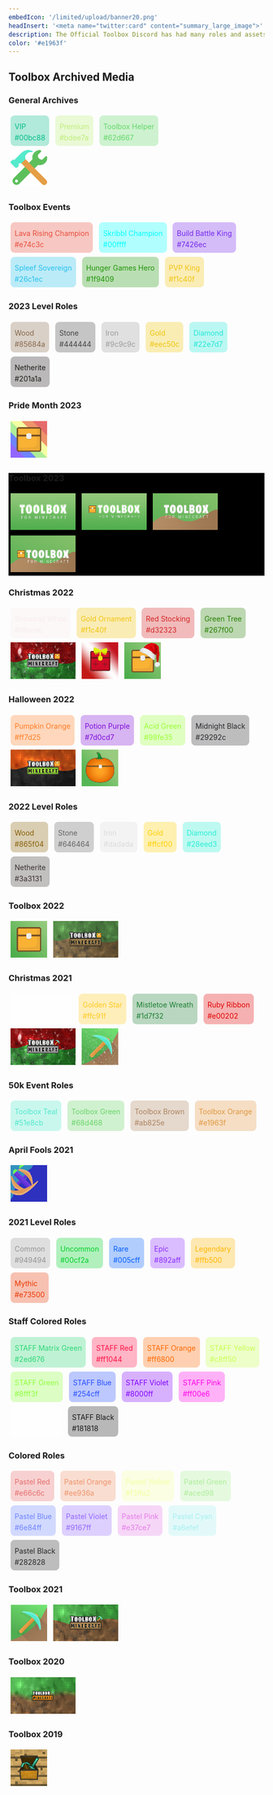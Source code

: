 ```yaml
---
embedIcon: '/limited/upload/banner20.png'
headInsert: '<meta name="twitter:card" content="summary_large_image">'
description: The Official Toolbox Discord has had many roles and assets, whether that be seasonal or to celebrate important milestones. It's likely that none of these colors would ever be known again without archival.
color: '#e1963f'
---
```

## Toolbox Archived Media
<div class="changelog-container" style="background:0">
  <h3>General Archives</h3>
  <div>
    <a class="home-content-container" style="border-radius:8px;background:#00bc884d;padding:8px;color:#ccc;display:inline-block;margin:4px;line-height:0;--color:#00bc88">
      <p class="dreamsdb infotitle" style="color:var(--color)">VIP</p>
      <p class="dreamsdb infostats" style="display:block;line-height:16px;margin:0;color:var(--color)">#00bc88</p>
    </a>
    <a class="home-content-container" style="border-radius:8px;background:#bdee7a4d;padding:8px;color:#ccc;display:inline-block;margin:4px;line-height:0;--color:#bdee7a">
      <p class="dreamsdb infotitle" style="color:var(--color)">Premium</p>
      <p class="dreamsdb infostats" style="display:block;line-height:16px;margin:0;color:var(--color)">#bdee7a</p>
    </a>
    <a class="home-content-container" style="border-radius:8px;background:#62d6674d;padding:8px;color:#ccc;display:inline-block;margin:4px;line-height:0;--color:#62d667">
      <p class="dreamsdb infotitle" style="color:var(--color)">Toolbox Helper</p>
      <p class="dreamsdb infostats" style="display:block;line-height:16px;margin:0;color:var(--color)">#62d667</p>
    </a>
    <div class="home-content-container" style="justify-content:left">
      <img src="./upload/garoleiconhelper.144.png" loading="lazy">
    </div>
  </div>
</div>
<div class="changelog-container" style="background:0">
  <h3>Toolbox Events</h3>
  <div>
    <a class="home-content-container" style="border-radius:8px;background:#e74c3c4d;padding:8px;color:#ccc;display:inline-block;margin:4px;line-height:0;--color:#e74c3c">
      <p class="dreamsdb infotitle" style="color:var(--color)">Lava Rising Champion</p>
      <p class="dreamsdb infostats" style="display:block;line-height:16px;margin:0;color:var(--color)">#e74c3c</p>
    </a>
    <a class="home-content-container" style="border-radius:8px;background:#00ffff4d;padding:8px;color:#ccc;display:inline-block;margin:4px;line-height:0;--color:#00ffff">
      <p class="dreamsdb infotitle" style="color:var(--color)">Skribbl Champion</p>
      <p class="dreamsdb infostats" style="display:block;line-height:16px;margin:0;color:var(--color)">#00ffff</p>
    </a>
    <a class="home-content-container" style="border-radius:8px;background:#7426ec4d;padding:8px;color:#ccc;display:inline-block;margin:4px;line-height:0;--color:#7426ec">
      <p class="dreamsdb infotitle" style="color:var(--color)">Build Battle King</p>
      <p class="dreamsdb infostats" style="display:block;line-height:16px;margin:0;color:var(--color)">#7426ec</p>
    </a>
    <a class="home-content-container" style="border-radius:8px;background:#26c1ec4d;padding:8px;color:#ccc;display:inline-block;margin:4px;line-height:0;--color:#26c1ec">
      <p class="dreamsdb infotitle" style="color:var(--color)">Spleef Sovereign</p>
      <p class="dreamsdb infostats" style="display:block;line-height:16px;margin:0;color:var(--color)">#26c1ec</p>
    </a>
    <a class="home-content-container" style="border-radius:8px;background:#1f94094d;padding:8px;color:#ccc;display:inline-block;margin:4px;line-height:0;--color:#1f9409">
      <p class="dreamsdb infotitle" style="color:var(--color)">Hunger Games Hero</p>
      <p class="dreamsdb infostats" style="display:block;line-height:16px;margin:0;color:var(--color)">#1f9409</p>
    </a>
    <a class="home-content-container" style="border-radius:8px;background:#f1c40f4d;padding:8px;color:#ccc;display:inline-block;margin:4px;line-height:0;--color:#f1c40f">
      <p class="dreamsdb infotitle" style="color:var(--color)">PVP King</p>
      <p class="dreamsdb infostats" style="display:block;line-height:16px;margin:0;color:var(--color)">#f1c40f</p>
    </a>
  </div>
</div>
<div class="changelog-container" style="background:0">
  <h3>2023 Level Roles</h3>
  <div>
    <a class="home-content-container" style="border-radius:8px;background: #85684a4d;padding:8px;color:#ccc;display:inline-block;margin:4px;line-height:0;--color: #85684a;">
      <p class="dreamsdb infotitle" style="color:var(--color)">Wood</p>
      <p class="dreamsdb infostats" style="display:block;line-height:16px;margin:0;color:var(--color)">#85684a</p>
    </a>
    <a class="home-content-container" style="border-radius:8px;background: #4444444d;padding:8px;color:#ccc;display:inline-block;margin:4px;line-height:0;--color: #444444;">
      <p class="dreamsdb infotitle" style="color:var(--color)">Stone</p>
      <p class="dreamsdb infostats" style="display:block;line-height:16px;margin:0;color:var(--color)">#444444</p>
    </a>
    <a class="home-content-container" style="border-radius:8px;background: #9c9c9c4d;padding:8px;color:#ccc;display:inline-block;margin:4px;line-height:0;--color: #9c9c9c;">
      <p class="dreamsdb infotitle" style="color:var(--color)">Iron</p>
      <p class="dreamsdb infostats" style="display:block;line-height:16px;margin:0;color:var(--color)">#9c9c9c</p>
    </a>
    <a class="home-content-container" style="border-radius:8px;background: #eec50c4d;padding:8px;color:#ccc;display:inline-block;margin:4px;line-height:0;--color: #eec50c;">
      <p class="dreamsdb infotitle" style="color:var(--color)">Gold</p>
      <p class="dreamsdb infostats" style="display:block;line-height:16px;margin:0;color:var(--color)">#eec50c</p>
    </a>
    <a class="home-content-container" style="border-radius:8px;background: #22e7d74d;padding:8px;color:#ccc;display:inline-block;margin:4px;line-height:0;--color: #22e7d7;">
      <p class="dreamsdb infotitle" style="color:var(--color)">Diamond</p>
      <p class="dreamsdb infostats" style="display:block;line-height:16px;margin:0;color:var(--color)">#22e7d7</p>
    </a>
    <a class="home-content-container" style="border-radius:8px;background: #201a1a4d;padding:8px;color:#ccc;display:inline-block;margin:4px;line-height:0;--color: #201a1a;">
      <p class="dreamsdb infotitle" style="color:var(--color)">Netherite</p>
      <p class="dreamsdb infostats" style="display:block;line-height:16px;margin:0;color:var(--color)">#201a1a</p>
    </a>
  </div>
</div>
<div class="changelog-container" style="background:0">
  <h3>Pride Month 2023</h3>
  <div>
    <div class="home-content-container" style="justify-content:left">
      <img src="./upload/pride231.144.png" loading="lazy">
    </div>
  </div>
</div>
<div class="changelog-container" style="background:#000">
  <h3>Toolbox 2023</h3>
  <div>
    <div class="home-content-container" style="justify-content:left">
      <img src="./upload/tb230.144.png" loading="lazy">
      <img src="./upload/tb231.144.png" loading="lazy">
      <img src="./upload/tb232.144.png" loading="lazy">
      <img src="./upload/tb233.144.png" loading="lazy">
    </div>
  </div>
</div>
<div class="changelog-container" style="background:0">
  <h3>Christmas 2022</h3>
  <div>
    <a class="home-content-container" style="border-radius:8px;background:#f8ecec4d;padding:8px;color:#ccc;display:inline-block;margin:4px;line-height:0;--color:#f8ecec">
      <p class="dreamsdb infotitle" style="color:var(--color)">Snowball White</p>
      <p class="dreamsdb infostats" style="display:block;line-height:16px;margin:0;color:var(--color)">#f8ecec</p>
    </a>
    <a class="home-content-container" style="border-radius:8px;background:#f1c40f4d;padding:8px;color:#ccc;display:inline-block;margin:4px;line-height:0;--color:#f1c40f">
      <p class="dreamsdb infotitle" style="color:var(--color)">Gold Ornament</p>
      <p class="dreamsdb infostats" style="display:block;line-height:16px;margin:0;color:var(--color)">#f1c40f</p>
    </a>
    <a class="home-content-container" style="border-radius:8px;background:#d323234d;padding:8px;color:#ccc;display:inline-block;margin:4px;line-height:0;--color:#d32323">
      <p class="dreamsdb infotitle" style="color:var(--color)">Red Stocking</p>
      <p class="dreamsdb infostats" style="display:block;line-height:16px;margin:0;color:var(--color)">#d32323</p>
    </a>
    <a class="home-content-container" style="border-radius:8px;background:#267f004d;padding:8px;color:#ccc;display:inline-block;margin:4px;line-height:0;--color:#267f00">
      <p class="dreamsdb infotitle" style="color:var(--color)">Green Tree</p>
      <p class="dreamsdb infostats" style="display:block;line-height:16px;margin:0;color:var(--color)">#267f00</p>
    </a>
    <div class="home-content-container" style="justify-content:left">
      <img src="./upload/xmas220.144.png" loading="lazy">
      <img src="./upload/xmas221.144.gif" loading="lazy">
      <img src="./upload/xmas222.144.png" loading="lazy">
    </div>
  </div>
</div>
<div class="changelog-container" style="background:0">
  <h3>Halloween 2022</h3>
  <div>
    <a class="home-content-container" style="border-radius:8px;background:#ff7d254d;padding:8px;color:#ccc;display:inline-block;margin:4px;line-height:0;--color:#ff7d25">
      <p class="dreamsdb infotitle" style="color:var(--color)">Pumpkin Orange</p>
      <p class="dreamsdb infostats" style="display:block;line-height:16px;margin:0;color:var(--color)">#ff7d25</p>
    </a>
    <a class="home-content-container" style="border-radius:8px;background:#7d0cd74d;padding:8px;color:#ccc;display:inline-block;margin:4px;line-height:0;--color:#7d0cd7">
      <p class="dreamsdb infotitle" style="color:var(--color)">Potion Purple</p>
      <p class="dreamsdb infostats" style="display:block;line-height:16px;margin:0;color:var(--color)">#7d0cd7</p>
    </a>
    <a class="home-content-container" style="border-radius:8px;background:#98fe354d;padding:8px;color:#ccc;display:inline-block;margin:4px;line-height:0;--color:#98fe35">
      <p class="dreamsdb infotitle" style="color:var(--color)">Acid Green</p>
      <p class="dreamsdb infostats" style="display:block;line-height:16px;margin:0;color:var(--color)">#98fe35</p>
    </a>
    <a class="home-content-container" style="border-radius:8px;background:#29292c4d;padding:8px;color:#ccc;display:inline-block;margin:4px;line-height:0;--color:#29292c">
      <p class="dreamsdb infotitle" style="color:var(--color)">Midnight Black</p>
      <p class="dreamsdb infostats" style="display:block;line-height:16px;margin:0;color:var(--color)">#29292c</p>
    </a>
    <div class="home-content-container" style="justify-content:left">
      <img src="./upload/spook220.144.png" loading="lazy">
      <img src="./upload/spook221.144.png" loading="lazy">
    </div>
  </div>
</div>
<div class="changelog-container" style="background:0">
  <h3>2022 Level Roles</h3>
  <div>
    <a class="home-content-container" style="border-radius:8px;background:#865f044d;padding:8px;color:#ccc;display:inline-block;margin:4px;line-height:0;--color:#865f04">
      <p class="dreamsdb infotitle" style="color:var(--color)">Wood</p>
      <p class="dreamsdb infostats" style="display:block;line-height:16px;margin:0;color:var(--color)">#865f04</p>
    </a>
    <a class="home-content-container" style="border-radius:8px;background:#6464644d;padding:8px;color:#ccc;display:inline-block;margin:4px;line-height:0;--color:#646464">
      <p class="dreamsdb infotitle" style="color:var(--color)">Stone</p>
      <p class="dreamsdb infostats" style="display:block;line-height:16px;margin:0;color:var(--color)">#646464</p>
    </a>
    <a class="home-content-container" style="border-radius:8px;background:#dadada4d;padding:8px;color:#ccc;display:inline-block;margin:4px;line-height:0;--color:#dadada">
      <p class="dreamsdb infotitle" style="color:var(--color)">Iron</p>
      <p class="dreamsdb infostats" style="display:block;line-height:16px;margin:0;color:var(--color)">#dadada</p>
    </a>
    <a class="home-content-container" style="border-radius:8px;background:#ffcf004d;padding:8px;color:#ccc;display:inline-block;margin:4px;line-height:0;--color:#ffcf00">
      <p class="dreamsdb infotitle" style="color:var(--color)">Gold</p>
      <p class="dreamsdb infostats" style="display:block;line-height:16px;margin:0;color:var(--color)">#ffcf00</p>
    </a>
    <a class="home-content-container" style="border-radius:8px;background:#28eed34d;padding:8px;color:#ccc;display:inline-block;margin:4px;line-height:0;--color:#28eed3">
      <p class="dreamsdb infotitle" style="color:var(--color)">Diamond</p>
      <p class="dreamsdb infostats" style="display:block;line-height:16px;margin:0;color:var(--color)">#28eed3</p>
    </a>
    <a class="home-content-container" style="border-radius:8px;background:#3a31314d;padding:8px;color:#ccc;display:inline-block;margin:4px;line-height:0;--color:#3a3131">
      <p class="dreamsdb infotitle" style="color:var(--color)">Netherite</p>
      <p class="dreamsdb infostats" style="display:block;line-height:16px;margin:0;color:var(--color)">#3a3131</p>
    </a>
  </div>
</div>
<div class="changelog-container" style="background:0">
  <h3>Toolbox 2022</h3>
  <div>
    <div class="home-content-container" style="justify-content:left">
      <img src="./upload/tb220.144.png" loading="lazy">
      <img src="./upload/tb221.144.png" loading="lazy">
    </div>
  </div>
</div>
<div class="changelog-container" style="background:0">
  <h3>Christmas 2021</h3>
  <div>
    <a class="home-content-container" style="border-radius:8px;background:#ffffff4d;padding:8px;color:#ccc;display:inline-block;margin:4px;line-height:0;--color:#ffffff">
      <p class="dreamsdb infotitle" style="color:var(--color)">Silver Snowman</p>
      <p class="dreamsdb infostats" style="display:block;line-height:16px;margin:0;color:var(--color)">#ffffff</p>
    </a>
    <a class="home-content-container" style="border-radius:8px;background:#ffc91f4d;padding:8px;color:#ccc;display:inline-block;margin:4px;line-height:0;--color:#ffc91f">
      <p class="dreamsdb infotitle" style="color:var(--color)">Golden Star</p>
      <p class="dreamsdb infostats" style="display:block;line-height:16px;margin:0;color:var(--color)">#ffc91f</p>
    </a>
    <a class="home-content-container" style="border-radius:8px;background:#1d7f324d;padding:8px;color:#ccc;display:inline-block;margin:4px;line-height:0;--color:#1d7f32">
      <p class="dreamsdb infotitle" style="color:var(--color)">Mistletoe Wreath</p>
      <p class="dreamsdb infostats" style="display:block;line-height:16px;margin:0;color:var(--color)">#1d7f32</p>
    </a>
    <a class="home-content-container" style="border-radius:8px;background:#e002024d;padding:8px;color:#ccc;display:inline-block;margin:4px;line-height:0;--color:#e00202">
      <p class="dreamsdb infotitle" style="color:var(--color)">Ruby Ribbon</p>
      <p class="dreamsdb infostats" style="display:block;line-height:16px;margin:0;color:var(--color)">#e00202</p>
    </a>
    <div class="home-content-container" style="justify-content:left">
      <img src="./upload/xmas210.144.png" loading="lazy">
      <img src="./upload/xmas211.144.gif" loading="lazy">
    </div>
  </div>
</div>
<div class="changelog-container" style="background:0">
  <h3>50k Event Roles</h3>
  <div>
    <a class="home-content-container" style="border-radius:8px;background:#51e8cb4d;padding:8px;color:#ccc;display:inline-block;margin:4px;line-height:0;--color:#51e8cb">
      <p class="dreamsdb infotitle" style="color:var(--color)">Toolbox Teal</p>
      <p class="dreamsdb infostats" style="display:block;line-height:16px;margin:0;color:var(--color)">#51e8cb</p>
    </a>
    <a class="home-content-container" style="border-radius:8px;background:#68d4684d;padding:8px;color:#ccc;display:inline-block;margin:4px;line-height:0;--color:#68d468">
      <p class="dreamsdb infotitle" style="color:var(--color)">Toolbox Green</p>
      <p class="dreamsdb infostats" style="display:block;line-height:16px;margin:0;color:var(--color)">#68d468</p>
    </a>
    <a class="home-content-container" style="border-radius:8px;background:#ab825e4d;padding:8px;color:#ccc;display:inline-block;margin:4px;line-height:0;--color:#ab825e">
      <p class="dreamsdb infotitle" style="color:var(--color)">Toolbox Brown</p>
      <p class="dreamsdb infostats" style="display:block;line-height:16px;margin:0;color:var(--color)">#ab825e</p>
    </a>
    <a class="home-content-container" style="border-radius:8px;background:#e1963f4d;padding:8px;color:#ccc;display:inline-block;margin:4px;line-height:0;--color:#e1963f">
      <p class="dreamsdb infotitle" style="color:var(--color)">Toolbox Orange</p>
      <p class="dreamsdb infostats" style="display:block;line-height:16px;margin:0;color:var(--color)">#e1963f</p>
    </a>
  </div>
</div>
<div class="changelog-container" style="background:0">
  <h3>April Fools 2021</h3>
  <div>
    <div class="home-content-container" style="justify-content:left">
      <img src="./upload/fools210.144.gif" loading="lazy">
    </div>
  </div>
</div>
<div class="changelog-container" style="background:0">
  <h3>2021 Level Roles</h3>
  <div>
    <a class="home-content-container" style="border-radius:8px;background:#9494944d;padding:8px;color:#ccc;display:inline-block;margin:4px;line-height:0;--color:#949494">
      <p class="dreamsdb infotitle" style="color:var(--color)">Common</p>
      <p class="dreamsdb infostats" style="display:block;line-height:16px;margin:0;color:var(--color)">#949494</p>
    </a>
    <a class="home-content-container" style="border-radius:8px;background:#00cf2a4d;padding:8px;color:#ccc;display:inline-block;margin:4px;line-height:0;--color:#00cf2a">
      <p class="dreamsdb infotitle" style="color:var(--color)">Uncommon</p>
      <p class="dreamsdb infostats" style="display:block;line-height:16px;margin:0;color:var(--color)">#00cf2a</p>
    </a>
    <a class="home-content-container" style="border-radius:8px;background:#005cff4d;padding:8px;color:#ccc;display:inline-block;margin:4px;line-height:0;--color:#005cff">
      <p class="dreamsdb infotitle" style="color:var(--color)">Rare</p>
      <p class="dreamsdb infostats" style="display:block;line-height:16px;margin:0;color:var(--color)">#005cff</p>
    </a>
    <a class="home-content-container" style="border-radius:8px;background:#892aff4d;padding:8px;color:#ccc;display:inline-block;margin:4px;line-height:0;--color:#892aff">
      <p class="dreamsdb infotitle" style="color:var(--color)">Epic</p>
      <p class="dreamsdb infostats" style="display:block;line-height:16px;margin:0;color:var(--color)">#892aff</p>
    </a>
    <a class="home-content-container" style="border-radius:8px;background:#ffb5004d;padding:8px;color:#ccc;display:inline-block;margin:4px;line-height:0;--color:#ffb500">
      <p class="dreamsdb infotitle" style="color:var(--color)">Legendary</p>
      <p class="dreamsdb infostats" style="display:block;line-height:16px;margin:0;color:var(--color)">#ffb500</p>
    </a>
    <a class="home-content-container" style="border-radius:8px;background:#e735004d;padding:8px;color:#ccc;display:inline-block;margin:4px;line-height:0;--color:#e73500">
      <p class="dreamsdb infotitle" style="color:var(--color)">Mythic</p>
      <p class="dreamsdb infostats" style="display:block;line-height:16px;margin:0;color:var(--color)">#e73500</p>
    </a>
  </div>
</div>
<div class="changelog-container" style="background:0">
  <h3>Staff Colored Roles</h3>
  <div>
    <a class="home-content-container" style="border-radius:8px;background:#2ed6764d;padding:8px;color:#ccc;display:inline-block;margin:4px;line-height:0;--color:#2ed676">
      <p class="dreamsdb infotitle" style="color:var(--color)">STAFF Matrix Green</p>
      <p class="dreamsdb infostats" style="display:block;line-height:16px;margin:0;color:var(--color)">#2ed676</p>
    </a>
    <a class="home-content-container" style="border-radius:8px;background:#ff10444d;padding:8px;color:#ccc;display:inline-block;margin:4px;line-height:0;--color:#ff1044">
      <p class="dreamsdb infotitle" style="color:var(--color)">STAFF Red</p>
      <p class="dreamsdb infostats" style="display:block;line-height:16px;margin:0;color:var(--color)">#ff1044</p>
    </a>
    <a class="home-content-container" style="border-radius:8px;background:#ff68004d;padding:8px;color:#ccc;display:inline-block;margin:4px;line-height:0;--color:#ff6800">
      <p class="dreamsdb infotitle" style="color:var(--color)">STAFF Orange</p>
      <p class="dreamsdb infostats" style="display:block;line-height:16px;margin:0;color:var(--color)">#ff6800</p>
    </a>
    <a class="home-content-container" style="border-radius:8px;background:#c8ff504d;padding:8px;color:#ccc;display:inline-block;margin:4px;line-height:0;--color:#c8ff50">
      <p class="dreamsdb infotitle" style="color:var(--color)">STAFF Yellow</p>
      <p class="dreamsdb infostats" style="display:block;line-height:16px;margin:0;color:var(--color)">#c8ff50</p>
    </a>
    <a class="home-content-container" style="border-radius:8px;background:#8fff3f4d;padding:8px;color:#ccc;display:inline-block;margin:4px;line-height:0;--color:#8fff3f">
      <p class="dreamsdb infotitle" style="color:var(--color)">STAFF Green</p>
      <p class="dreamsdb infostats" style="display:block;line-height:16px;margin:0;color:var(--color)">#8fff3f</p>
    </a>
    <a class="home-content-container" style="border-radius:8px;background:#254cff4d;padding:8px;color:#ccc;display:inline-block;margin:4px;line-height:0;--color:#254cff">
      <p class="dreamsdb infotitle" style="color:var(--color)">STAFF Blue</p>
      <p class="dreamsdb infostats" style="display:block;line-height:16px;margin:0;color:var(--color)">#254cff</p>
    </a>
    <a class="home-content-container" style="border-radius:8px;background:#8000ff4d;padding:8px;color:#ccc;display:inline-block;margin:4px;line-height:0;--color:#8000ff">
      <p class="dreamsdb infotitle" style="color:var(--color)">STAFF Violet</p>
      <p class="dreamsdb infostats" style="display:block;line-height:16px;margin:0;color:var(--color)">#8000ff</p>
    </a>
    <a class="home-content-container" style="border-radius:8px;background:#ff00e64d;padding:8px;color:#ccc;display:inline-block;margin:4px;line-height:0;--color:#ff00e6">
      <p class="dreamsdb infotitle" style="color:var(--color)">STAFF Pink</p>
      <p class="dreamsdb infostats" style="display:block;line-height:16px;margin:0;color:var(--color)">#ff00e6</p>
    </a>
    <a class="home-content-container" style="border-radius:8px;background:#ffffff4d;padding:8px;color:#ccc;display:inline-block;margin:4px;line-height:0;--color:#fff">
      <p class="dreamsdb infotitle" style="color:var(--color)">STAFF White</p>
      <p class="dreamsdb infostats" style="display:block;line-height:16px;margin:0;color:var(--color)">#ffffff</p>
    </a>
    <a class="home-content-container" style="border-radius:8px;background:#1818184d;padding:8px;color:#ccc;display:inline-block;margin:4px;line-height:0;--color:#181818">
      <p class="dreamsdb infotitle" style="color:var(--color)">STAFF Black</p>
      <p class="dreamsdb infostats" style="display:block;line-height:16px;margin:0;color:var(--color)">#181818</p>
    </a>
  </div>
</div>
<div class="changelog-container" style="background:0">
  <h3>Colored Roles</h3>
  <div>
    <a class="home-content-container" style="border-radius:8px;background:#e66c6c4d;padding:8px;color:#ccc;display:inline-block;margin:4px;line-height:0;--color:#e66c6c">
      <p class="dreamsdb infotitle" style="color:var(--color)">Pastel Red</p>
      <p class="dreamsdb infostats" style="display:block;line-height:16px;margin:0;color:var(--color)">#e66c6c</p>
    </a>
    <a class="home-content-container" style="border-radius:8px;background:#ee936a4d;padding:8px;color:#ccc;display:inline-block;margin:4px;line-height:0;--color:#ee936a">
      <p class="dreamsdb infotitle" style="color:var(--color)">Pastel Orange</p>
      <p class="dreamsdb infostats" style="display:block;line-height:16px;margin:0;color:var(--color)">#ee936a</p>
    </a>
    <a class="home-content-container" style="border-radius:8px;background:#f3ffa24d;padding:8px;color:#ccc;display:inline-block;margin:4px;line-height:0;--color:#f3ffa2">
      <p class="dreamsdb infotitle" style="color:var(--color)">Pastel Yellow</p>
      <p class="dreamsdb infostats" style="display:block;line-height:16px;margin:0;color:var(--color)">#f3ffa2</p>
    </a>
    <a class="home-content-container" style="border-radius:8px;background:#aced984d;padding:8px;color:#ccc;display:inline-block;margin:4px;line-height:0;--color:#aced98">
      <p class="dreamsdb infotitle" style="color:var(--color)">Pastel Green</p>
      <p class="dreamsdb infostats" style="display:block;line-height:16px;margin:0;color:var(--color)">#aced98</p>
    </a>
    <a class="home-content-container" style="border-radius:8px;background:#6e84ff4d;padding:8px;color:#ccc;display:inline-block;margin:4px;line-height:0;--color:#6e84ff">
      <p class="dreamsdb infotitle" style="color:var(--color)">Pastel Blue</p>
      <p class="dreamsdb infostats" style="display:block;line-height:16px;margin:0;color:var(--color)">#6e84ff</p>
    </a>
    <a class="home-content-container" style="border-radius:8px;background:#9167ff4d;padding:8px;color:#ccc;display:inline-block;margin:4px;line-height:0;--color:#9167ff">
      <p class="dreamsdb infotitle" style="color:var(--color)">Pastel Violet</p>
      <p class="dreamsdb infostats" style="display:block;line-height:16px;margin:0;color:var(--color)">#9167ff</p>
    </a>
    <a class="home-content-container" style="border-radius:8px;background:#e37ce74d;padding:8px;color:#ccc;display:inline-block;margin:4px;line-height:0;--color:#e37ce7">
      <p class="dreamsdb infotitle" style="color:var(--color)">Pastel Pink</p>
      <p class="dreamsdb infostats" style="display:block;line-height:16px;margin:0;color:var(--color)">#e37ce7</p>
    </a>
    <a class="home-content-container" style="border-radius:8px;background:#a6efef4d;padding:8px;color:#ccc;display:inline-block;margin:4px;line-height:0;--color:#a6efef">
      <p class="dreamsdb infotitle" style="color:var(--color)">Pastel Cyan</p>
      <p class="dreamsdb infostats" style="display:block;line-height:16px;margin:0;color:var(--color)">#a6efef</p>
    </a>
    <a class="home-content-container" style="border-radius:8px;background:#2828284d;padding:8px;color:#ccc;display:inline-block;margin:4px;line-height:0;--color:#282828">
      <p class="dreamsdb infotitle" style="color:var(--color)">Pastel Black</p>
      <p class="dreamsdb infostats" style="display:block;line-height:16px;margin:0;color:var(--color)">#282828</p>
    </a>
  </div>
</div>
<div class="changelog-container" style="background:0">
  <h3>Toolbox 2021</h3>
  <div>
    <div class="home-content-container" style="justify-content:left">
      <img src="./upload/tb210.144.png" loading="lazy">
      <img src="./upload/tb211.144.png" loading="lazy">
    </div>
  </div>
</div>
<div class="changelog-container" style="background:0">
  <h3>Toolbox 2020</h3>
  <div>
    <div class="home-content-container" style="justify-content:left">
      <img src="./upload/tb200.144.png" loading="lazy">
    </div>
  </div>
</div>
<div class="changelog-container" style="background:0">
  <h3>Toolbox 2019</h3>
  <div>
    <div class="home-content-container" style="justify-content:left">
      <img src="./upload/tb190.144.png" loading="lazy">
    </div>
  </div>
</div>
<style>
  .changelog-container>div>div>img {
    margin:4px;
    height:72px;
    image-rendering:pixelated
  }
</style>
